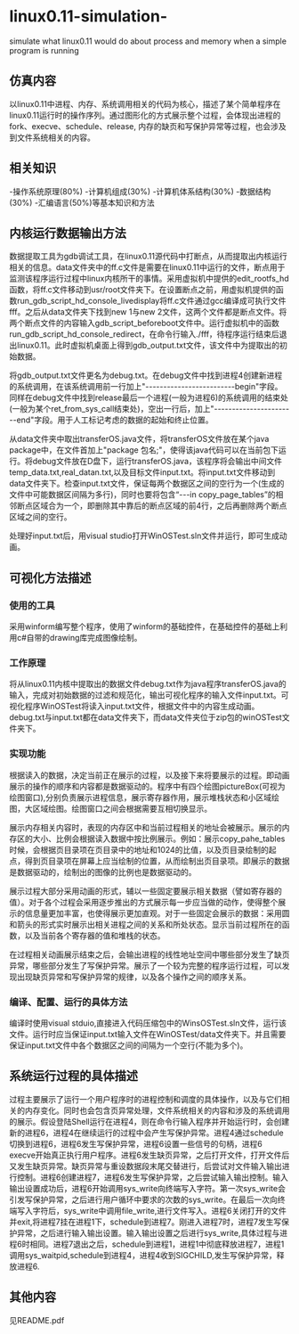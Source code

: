 # linux0.11-simulation-
simulate what linux0.11 would do about process and memory when a simple program is running
## 仿真内容
以linux0.11中进程、内存、系统调用相关的代码为核心，描述了某个简单程序在linux0.11运行时的操作序列。通过图形化的方式展示整个过程，会体现出进程的fork、execve、schedule、release, 内存的缺页和写保护异常等过程，也会涉及到文件系统相关的内容。
## 相关知识
-操作系统原理(80\%)
-计算机组成(30\%)
-计算机体系结构(30\%)
-数据结构(30\%)
-汇编语言(50\%)等基本知识和方法

## 内核运行数据输出方法
数据提取工具为gdb调试工具，在linux0.11源代码中打断点，从而提取出内核运行相关的信息。data文件夹中的ff.c文件是需要在linux0.11中运行的文件，断点用于监测该程序运行过程中linux内核所干的事情。采用虚拟机中提供的edit\_rootfs\_hd函数，将ff.c文件移动到usr/root文件夹下。在设置断点之前，用虚拟机提供的函数run\_gdb\_script\_hd\_console\_livedisplay将ff.c文件通过gcc编译成可执行文件fff。之后从data文件夹下找到new 1与new 2文件，这两个文件都是断点文件。将两个断点文件的内容输入gdb\_script\_beforeboot文件中。运行虚拟机中的函数run\_gdb\_script\_hd\_console\_redirect，在命令行输入./fff，待程序运行结束后退出linux0.11。此时虚拟机桌面上得到gdb\_output.txt文件，该文件中为提取出的初始数据。

将gdb\_output.txt文件更名为debug.txt。在debug文件中找到进程4创建新进程的系统调用，在该系统调用前一行加上"-------------------------begin"字段。同样在debug文件中找到release最后一个进程(一般为进程6)的系统调用的结束处(一般为某个ret\_from\_sys\_call结束处)，空出一行后，加上"-----------------------end"字段。用于人工标记考虑的数据的起始和终止位置。

从data文件夹中取出transferOS.java文件，将transferOS文件放在某个java package中，在文件首加上"package 包名;"，使得该java代码可以在当前包下运行。将debug文件放在D盘下，运行transferOS.java，该程序将会输出中间文件temp\_data.txt,real\_datan.txt,以及目标文件input.txt。将input.txt文件移动到data文件夹下。检查input.txt文件，保证每两个数据区之间的空行为一个(生成的文件中可能数据区间隔为多行)，同时也要将包含“---in copy\_page\_tables”的相邻断点区域合为一个，即删除其中靠后的断点区域的前4行，之后再删除两个断点区域之间的空行。

处理好input.txt后，用visual studio打开WinOSTest.sln文件并运行，即可生成动画。

## 可视化方法描述
### 使用的工具
采用winform编写整个程序，使用了winform的基础控件，在基础控件的基础上利用c\#自带的drawing库完成图像绘制。
### 工作原理
将从linux0.11内核中提取出的数据文件debug.txt作为java程序transferOS.java的输入，完成对初始数据的过滤和规范化，输出可视化程序的输入文件input.txt。可视化程序WinOSTest将读入input.txt文件，根据文件中的内容生成动画。debug.txt与input.txt都在data文件夹下，而data文件夹位于zip包的winOSTest文件夹下。
### 实现功能
根据读入的数据，决定当前正在展示的过程，以及接下来将要展示的过程。即动画展示的操作的顺序和内容都是数据驱动的。程序中有四个绘图pictureBox(可视为绘图窗口),分别负责展示进程信息，展示寄存器作用，展示堆栈状态和小区域绘图，大区域绘图。绘图窗口之间会根据需要互相切换显示。

展示内存相关内容时，表现的内存区中和当前过程相关的地址会被展示。展示的内存区的大小、比例会根据读入数据中按比例展示。例如：展示copy\_pahe\_tables时候，会根据页目录项在页目录中的地址和1024的比值，以及页目录绘制的起点，得到页目录项在屏幕上应当绘制的位置，从而绘制出页目录项。即展示的数据是数据驱动的，绘制出的图像的比例也是数据驱动的。

展示过程大部分采用动画的形式，辅以一些固定要展示相关数据（譬如寄存器的值）。对于各个过程会采用逐步推出的方式展示每一步应当做的动作，使得整个展示的信息量更加丰富，也使得展示更加直观。对于一些固定会展示的数据：采用圆和箭头的形式实时展示出相关进程之间的关系和所处状态。显示当前过程所在的函数，以及当前各个寄存器的值和堆栈的状态。

在过程相关动画展示结束之后，会输出进程的线性地址空间中哪些部分发生了缺页异常，哪些部分发生了写保护异常。展示了一个较为完整的程序运行过程，可以发现出现缺页异常和写保护异常的规律，以及各个操作之间的顺序关系。

### 编译、配置、运行的具体方法
编译时使用visual stduio,直接进入代码压缩包中的WinsOSTest.sln文件，运行该文件。运行时应当保证input.txt输入文件在WinOSTest/data文件夹下。并且需要保证input.txt文件中各个数据区之间的间隔为一个空行(不能为多个)。

## 系统运行过程的具体描述
过程主要展示了运行一个用户程序时的进程控制和调度的具体操作，以及与它们相关的内存变化。同时也会包含页异常处理，文件系统相关的内容和涉及的系统调用的展示。假设登陆Shell运行在进程4，则在命令行输入程序并开始运行时，会创建新的进程6，进程4在继续运行的过程中会产生写保护异常。进程4通过schedule切换到进程6，进程6发生写保护异常，进程6设置一些信号的句柄，进程6 execve开始真正执行用户程序。进程6发生缺页异常，之后打开文件，打开文件后又发生缺页异常。缺页异常与重设数据段末尾交替进行，后尝试对文件输入输出进行控制。进程6创建进程7，进程6发生写保护异常，之后尝试输入输出控制。输入输出设置成功后，进程6开始调用sys\_write向终端写入字符。第一次sys\_write会引发写保护异常，之后进行用户循环中要求的次数的sys\_write。在最后一次向终端写入字符后，sys\_write中调用file\_write,进行文件写入。进程6关闭打开的文件并exit,将进程7挂在进程1下，schedule到进程7。刚进入进程7时，进程7发生写保护异常，之后进行输入输出设置。输入输出设置之后进行sys\_write,具体过程与进程6时相同。进程7退出之后，schedule到进程1，进程1中彻底释放进程7，进程1调用sys\_waitpid,schedule到进程4，进程4收到SIGCHILD,发生写保护异常，释放进程6.

## 其他内容
见README.pdf
